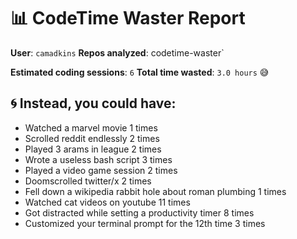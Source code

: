 # 📊 CodeTime Waster Report

**User**: `camadkins`
**Repos analyzed**: codetime-waster`

**Estimated coding sessions**: `6`
**Total time wasted**: `3.0 hours` 😅

## 🌀 Instead, you could have:

- Watched a marvel movie 1 times
- Scrolled reddit endlessly 2 times
- Played 3 arams in league 2 times
- Wrote a useless bash script 3 times
- Played a video game session 2 times
- Doomscrolled twitter/x 2 times
- Fell down a wikipedia rabbit hole about roman plumbing 1 times
- Watched cat videos on youtube 11 times
- Got distracted while setting a productivity timer 8 times
- Customized your terminal prompt for the 12th time 3 times
